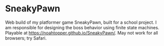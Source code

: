# SneakyPawn
Web build of my platformer game SneakyPawn, built for a school project. I am responsible for designing the boss behavior using finite state machines. Playable at https://noahtopper.github.io/SneakyPawn/. May not work for all browsers; try Safari.
